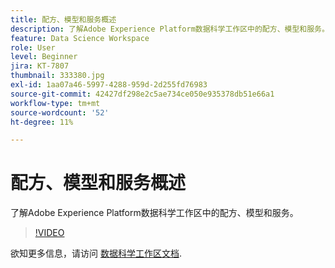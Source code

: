 ```yaml
---
title: 配方、模型和服务概述
description: 了解Adobe Experience Platform数据科学工作区中的配方、模型和服务。
feature: Data Science Workspace
role: User
level: Beginner
jira: KT-7807
thumbnail: 333380.jpg
exl-id: 1aa07a46-5997-4288-959d-2d255fd76983
source-git-commit: 42427df298e2c5ae734ce050e935378db51e66a1
workflow-type: tm+mt
source-wordcount: '52'
ht-degree: 11%

---
```


# 配方、模型和服务概述

了解Adobe Experience Platform数据科学工作区中的配方、模型和服务。

>[!VIDEO](https://video.tv.adobe.com/v/333380?quality=12&learn=on)

欲知更多信息，请访问 [数据科学工作区文档](https://experienceleague.adobe.com/docs/experience-platform/data-science-workspace/home.html?lang=zh-Hans).
